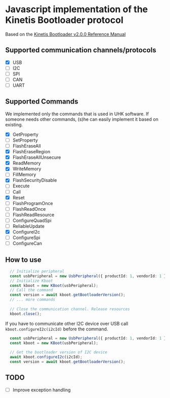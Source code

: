 Javascript implementation of the Kinetis Bootloader protocol
============================================================

Based on the [Kinetis Bootloader v2.0.0 Reference Manual](https://github.com/UltimateHackingKeyboard/bootloader/blob/master/doc/Kinetis%20Bootloader%20v2.0.0%20Reference%20Manual.pdf)

## Supported communication channels/protocols
- [x] USB
- [ ] I2C
- [ ] SPI
- [ ] CAN
- [ ] UART

## Supported Commands
We implemented only the commands that is used in UHK software.
If someone needs other commands, (s)he can easily implement it based on existing. 

- [x] GetProperty
- [ ] SetProperty
- [ ] FlashEraseAll 
- [x] FlashEraseRegion 
- [x] FlashEraseAllUnsecure 
- [x] ReadMemory 
- [x] WriteMemory 
- [ ] FillMemory 
- [x] FlashSecurityDisable 
- [ ] Execute 
- [ ] Call 
- [x] Reset 
- [ ] FlashProgramOnce 
- [ ] FlashReadOnce 
- [ ] FlashReadResource 
- [ ] ConfigureQuadSpi 
- [ ] ReliableUpdate 
- [x] ConfigureI2c 
- [ ] ConfigureSpi 
- [ ] ConfigureCan 

## How to use

```Typescript
  // Initialize peripheral
  const usbPeripheral = new UsbPeripheral({ productId: 1, vendorId: 1 });
  // Initialize Kboot
  const kboot = new KBoot(usbPeripheral);
  // Call the command
  const version = await kboot.getBootloaderVersion();
  // ... more commands
  
  // Close the communication channel. Release resources
  kboot.close();
```

If you have to communicate other I2C device over USB call `kboot.configureI2c(i2cId)` before the command.

```Typescript
  const usbPeripheral = new UsbPeripheral({ productId: 1, vendorId: 1 });
  const kboot = new KBoot(usbPeripheral);
  
  // Get the bootloader version of I2C device
  await kboot.configureI2c(i2cId);
  const version = await kboot.getBootloaderVersion();
```

## TODO
- [ ] Improve exception handling
